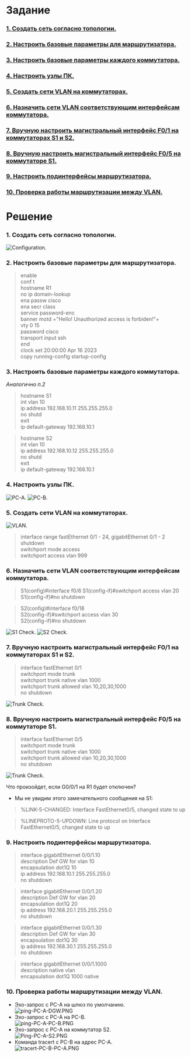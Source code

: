 # Задание
### [1. Создать сеть согласно топологии.](#1)
### [2. Настроить базовые параметры для маршрутизатора.](#2)
### [3. Настроить базовые параметры каждого коммутатора.](#3)
### [4. Настроить узлы ПК.](#4)
### [5. Создать сети VLAN на коммутаторах.](#5)
### [6. Назначить сети VLAN соответствующим интерфейсам коммутатора.](#6)
### [7. Вручную настроить магистральный интерфейс F0/1 на коммутаторах S1 и S2.](#7)
### [8. Вручную настроить магистральный интерфейс F0/5 на коммутаторе S1.](#8)
### [9. Настроить подинтерфейсы маршрутизатора.](#9)
### [10. Проверка работы маршрутизации между VLAN.](#10)
# Решение   
### <a name="1"> 1. Создать сеть согласно топологии.</a>  

<image src="./scheme.PNG" alt="Configuration.">  
  

### <a name="2"> 2. Настроить базовые параметры для маршрутизатора.</a>  
  
  > enable  
  > conf t  
  > hostname R1  
  > no ip domain-lookup  
  > ena passw cisco  
  > ena secr class  
  > service password-enc  
  > banner motd +"Hello! Unauthorized access is forbiden!"+  
  > vty 0 15  
  > password cisco  
  > transport input ssh  
  > end  
  > clock set 20:00:00 Apr 16 2023  
  > copy running-config startup-config  
  
### <a name="3"> 3. Настроить базовые параметры каждого коммутатора.</a>  
  *Аналогично п.2*    
  
  > hostname S1  
  > int vlan 10  
  > ip address 192.168.10.11 255.255.255.0  
  > no shutd  
  > exit  
  > ip default-gateway 192.168.10.1  
  
  > hostname S2  
  > int vlan 10  
  > ip address 192.168.10.12 255.255.255.0  
  > no shutd  
  > exit  
  > ip default-gateway 192.168.10.1 
  
### <a name="4"> 4. Настроить узлы ПК.</a> 
  <image src="./PC-A.PNG" alt="PC-A.">  
 
  <image src="./pc_b.PNG" alt="PC-B.">  

### <a name="5"> 5. Создать сети VLAN на коммутаторах.</a>  
  <image src="./S1_VLAN.PNG" alt="VLAN.">  
 
  > interface range fastEthernet 0/1 - 24, gigabitEthernet 0/1 - 2  
  > shutdown  
  > switchport mode access  
  > switchport access vlan 999  
    
### <a name="6"> 6. Назначить сети VLAN соответствующим интерфейсам коммутатора.</a>  
  >S1(config)#interface f0/6 
  >S1(config-if)#switchport access vlan 20  
  >S1(config-if)#no shutdown   
    
  >S2(config)#interface f0/18  
  >S2(config-if)#switchport access vlan 30  
  >S2(config-if)#no shutdown  
 
  <image src="./S1_Check.PNG" alt="S1 Check.">  
    
  <image src="./S2_Check.PNG" alt="S2 Check.">  
    
### <a name="7"> 7. Вручную настроить магистральный интерфейс F0/1 на коммутаторах S1 и S2.</a>  
    
  > interface fastEthernet 0/1  
  > switchport mode trunk  
  > switchport trunk native vlan 1000  
  > switchport trunk allowed vlan 10,20,30,1000  
  > no shutdown  

  <image src="./S2-Trunk_Check.PNG" alt="Trunk Check.">  
    
### <a name="8"> 8. Вручную настроить магистральный интерфейс F0/5 на коммутаторе S1.</a>  
        
  > interface fastEthernet 0/5  
  > switchport mode trunk  
  > switchport trunk native vlan 1000  
  > switchport trunk allowed vlan 10,20,30,1000  
  > no shutdown  

  <image src="./S1-Trunk_Check.PNG" alt="Trunk Check.">  
    
  Что произойдет, если G0/0/1 на R1 будет отключен?  
  * Мы не увидим этого замечательного сообщения на S1:
  > %LINK-5-CHANGED: Interface FastEthernet0/5, changed state to up  

  > %LINEPROTO-5-UPDOWN: Line protocol on Interface FastEthernet0/5, changed state to up  
 
### <a name="9"> 9. Настроить подинтерфейсы маршрутизатора.</a>  
    
  > interface gigabitEthernet 0/0/1.10  
  > description Def GW for vlan 10  
  > encapsulation dot1Q 10  
  > ip address 192.168.10.1 255.255.255.0  
  > no shutdown  

  > interface gigabitEthernet 0/0/1.20  
  > description Def GW for vlan 20  
  > encapsulation dot1Q 20  
  > ip address 192.168.20.1 255.255.255.0  
  > no shutdown  
    
  > interface gigabitEthernet 0/0/1.30  
  > description Def GW for vlan 30  
  > encapsulation dot1Q 30  
  > ip address 192.168.30.1 255.255.255.0  
  > no shutdown  

  > interface gigabitEthernet 0/0/1.1000  
  > description native vlan  
  > encapsulation dot1Q 1000 native  
    
### <a name="10"> 10. Проверка работы маршрутизации между VLAN.</a>  
  * Эхо-запрос с PC-A на шлюз по умолчанию.  
    <image src="./ping-PC-A-DGW.PNG" alt="ping-PC-A-DGW.PNG">  
  * Эхо-запрос с PC-A на PC-B.  
    <image src="./ping-PC-A-PC-B.PNG" alt="ping-PC-A-PC-B.PNG">  
  * Эхо-запрос с PC-A на коммутатор S2.  
    <image src="./Ping-PC-A-S2.PNG" alt="Ping-PC-A-S2.PNG"> 
  * Команда tracert с PC-B на адрес PC-A.  
    <image src="./tracert-PC-B-PC-A.PNG" alt="tracert-PC-B-PC-A.PNG">
     
